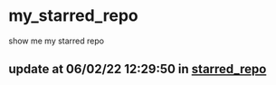 # my_starred_repo
show me my starred repo

update at 06/02/22 12:29:50 in [starred_repo](./index.html)
---

